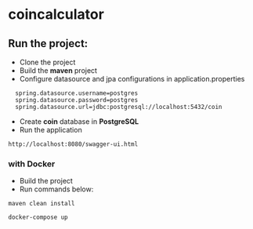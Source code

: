 # coincalculator

## Run the project:

- Clone the project
- Build the **maven** project
- Configure datasource and jpa configurations in application.properties
```
  spring.datasource.username=postgres
  spring.datasource.password=postgres
  spring.datasource.url=jdbc:postgresql://localhost:5432/coin
```
- Create **coin** database in **PostgreSQL**
- Run the application
```
http://localhost:8080/swagger-ui.html
```

### with Docker

- Build the project 
- Run commands below:
```
maven clean install
```
```
docker-compose up 
```







 
